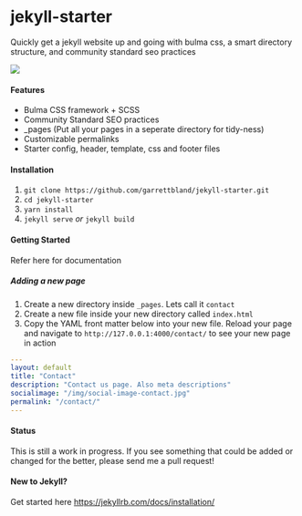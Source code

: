 # jekyll-starter

Quickly get a jekyll website up and going with bulma css, a smart directory structure, and community standard seo practices

[![](https://jekyllrb.com/img/logo-2x.png)](http://https://jekyllrb.com/img/logo-2x.png)

#### Features
- Bulma CSS framework + SCSS
- Community Standard SEO practices
- _pages (Put all your pages in a seperate directory for tidy-ness)
- Customizable permalinks
- Starter config, header, template, css and footer files

#### Installation

1. `git clone https://github.com/garrettbland/jekyll-starter.git`
2.  `cd jekyll-starter`
3. `yarn install`
4. `jekyll serve` *or*  `jekyll build`

#### Getting Started
Refer here for documentation
##### Adding a new page
1. Create a new directory inside `_pages`. Lets call it `contact`
2. Create a new file inside your new directory called `index.html`
3. Copy the YAML front matter below into your new file. Reload your page and navigate to `http://127.0.0.1:4000/contact/` to see your new page in action

```yaml
---
layout: default
title: "Contact"
description: "Contact us page. Also meta descriptions"
socialimage: "/img/social-image-contact.jpg"
permalink: "/contact/"
---
```

#### Status
This is still a work in progress. If you see something that could be added or changed for the better, please send me a pull request!

#### New to Jekyll?
Get started here
https://jekyllrb.com/docs/installation/
